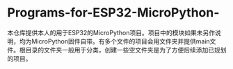 # Programs-for-ESP32-MicroPython-
本仓库提供本人的用于ESP32的MicroPython项目。项目中的模块如果未另作说明，均为MicroPython固件自带。有多个文件的项目会用文件夹并提供main文件。根目录的文件夹一般用于分类，创建一些空文件夹是为了方便后续添加已规划的项目。